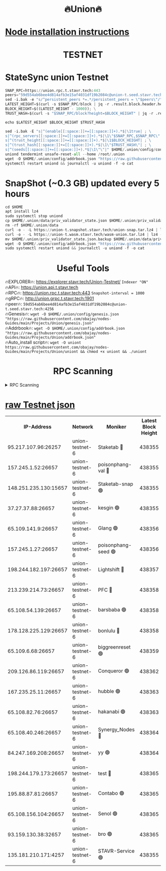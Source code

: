<h1 align="center"> 🔥Union🔥</h1>

[Node installation instructions](https://github.com/obajay/nodes-Guides/tree/main/Projects/Union)
=

<h1 align="center"> TESTNET</h1>

# StateSync union Testnet
```python
SNAP_RPC=https://union.rpc.t.stavr.tech:443
peers="59d554ab6bee4d814afb3e15af4031df19b2084c@union-t.seed.stavr.tech:4256"
sed -i.bak -e "s/^persistent_peers *=.*/persistent_peers = \"$peers\"/" $HOME/.union/config/config.toml
LATEST_HEIGHT=$(curl -s $SNAP_RPC/block | jq -r .result.block.header.height); \
BLOCK_HEIGHT=$((LATEST_HEIGHT - 1000)); \
TRUST_HASH=$(curl -s "$SNAP_RPC/block?height=$BLOCK_HEIGHT" | jq -r .result.block_id.hash)

echo $LATEST_HEIGHT $BLOCK_HEIGHT $TRUST_HASH

sed -i.bak -E "s|^(enable[[:space:]]+=[[:space:]]+).*$|\1true| ; \
s|^(rpc_servers[[:space:]]+=[[:space:]]+).*$|\1\"$SNAP_RPC,$SNAP_RPC\"| ; \
s|^(trust_height[[:space:]]+=[[:space:]]+).*$|\1$BLOCK_HEIGHT| ; \
s|^(trust_hash[[:space:]]+=[[:space:]]+).*$|\1\"$TRUST_HASH\"| ; \
s|^(seeds[[:space:]]+=[[:space:]]+).*$|\1\"\"|" $HOME/.union/config/config.toml
uniond tendermint unsafe-reset-all --home /root/.union
wget -O $HOME/.union/config/addrbook.json "https://raw.githubusercontent.com/obajay/nodes-Guides/main/Projects/Union/addrbook.json"
systemctl restart uniond && journalctl -u uniond -f -o cat
```
# SnapShot (~0.3 GB) updated every 5 hours
```python
cd $HOME
apt install lz4
sudo systemctl stop uniond
cp $HOME/.union/data/priv_validator_state.json $HOME/.union/priv_validator_state.json.backup
rm -rf $HOME/.union/data
curl -o - -L https://union-t.snapshot.stavr.tech/union-snap.tar.lz4 | lz4 -c -d - | tar -x -C $HOME/.union --strip-components 2
curl -o - -L https://union-t.wasm.stavr.tech/wasm-union.tar.lz4 | lz4 -c -d - | tar -x -C $HOME/.union --strip-components 2
mv $HOME/.union/priv_validator_state.json.backup $HOME/.union/data/priv_validator_state.json
wget -O $HOME/.union/config/addrbook.json "https://raw.githubusercontent.com/obajay/nodes-Guides/main/Projects/Union/addrbook.json"
sudo systemctl restart uniond && journalctl -u uniond -f -o cat
```
 <h1 align="center"> Useful Tools</h1>
 
🔥EXPLORER🔥: https://explorer.stavr.tech/Union-Testnet/        `Indexer "ON"` \
🔥API🔥:      https://union.api.t.stavr.tech \
🔥RPC🔥:      https://union.rpc.t.stavr.tech:443              `Snapshot-interval = 1000` \
🔥gRPC🔥:     http://union.grpc.t.stavr.tech:1901 \
🔥peer🔥:     `59d554ab6bee4d814afb3e15af4031df19b2084c@union-t.seed.stavr.tech:4256` \
🔥Genesis🔥:     `wget -O $HOME/.union/config/genesis.json "https://raw.githubusercontent.com/obajay/nodes-Guides/main/Projects/Union/genesis.json"` \
🔥Addrbook🔥: ```wget -O $HOME/.union/config/addrbook.json "https://raw.githubusercontent.com/obajay/nodes-Guides/main/Projects/Union/addrbook.json"``` \
🔥Auto_install script🔥:  `wget -O uniont https://raw.githubusercontent.com/obajay/nodes-Guides/main/Projects/Union/uniont && chmod +x uniont && ./uniont`

<h1 align="center"> RPC Scanning</h1>

<details>
<summary>RPC Scanning</summary>

<h2 align="center"> We scan nodes in real time every 4 hours. And we provide the final result of RPC endpoints.
We cannot influence the operation of these nodes in any way. </h2>


```python
If Voting Power is higher than 0 --> then the Node is a validator of the network and may be subject to attack and be a potential threat to the chain.
```
```python
We marked such validators with a red symbol
```

</details>

[raw Testnet json](https://rpc-check.uniont.stavr.tech/uniont/rpc-uniont-result.json)
=



<table><tr><th>IP-Address</th><th>Network</th><th>Moniker</th><th>Latest Block Height</th><th>Earliest Block Height</th><th>Catching Up</th><th>Tx Index</th><th>Voting Power</th><th>Scan Time</th></tr><tr><td>95.217.107.96:26257</td><td>union-testnet-6</td><td>Staketab 🔴</td><td>438355</td><td>1</td><td>False</td><td>on</td><td>1000002</td><td>2024-03-14T11:50:19.777610596UTC</td></tr><tr><td>157.245.1.52:26657</td><td>union-testnet-6</td><td>poisonphang-val 🔴</td><td>438355</td><td>1</td><td>False</td><td>on</td><td>1000000</td><td>2024-03-14T11:50:20.402494966UTC</td></tr><tr><td>148.251.235.130:15657</td><td>union-testnet-6</td><td>Staketab-snap 🟢</td><td>438355</td><td>1</td><td>False</td><td>on</td><td>0</td><td>2024-03-14T11:50:20.941537661UTC</td></tr><tr><td>37.27.37.88:26657</td><td>union-testnet-6</td><td>kesgin 🟢</td><td>438355</td><td>1</td><td>False</td><td>on</td><td>0</td><td>2024-03-14T11:50:21.262222513UTC</td></tr><tr><td>65.109.141.9:26657</td><td>union-testnet-6</td><td>Glang 🟢</td><td>438356</td><td>1</td><td>False</td><td>on</td><td>0</td><td>2024-03-14T11:50:25.655500374UTC</td></tr><tr><td>157.245.1.27:26657</td><td>union-testnet-6</td><td>poisonphang-seed 🟢</td><td>438356</td><td>1</td><td>False</td><td>on</td><td>0</td><td>2024-03-14T11:50:26.555419311UTC</td></tr><tr><td>198.244.182.197:26657</td><td>union-testnet-6</td><td>Lightshift 🔴</td><td>438357</td><td>1</td><td>False</td><td>on</td><td>1000000</td><td>2024-03-14T11:50:28.877934486UTC</td></tr><tr><td>213.239.214.73:26657</td><td>union-testnet-6</td><td>PFC 🔴</td><td>438358</td><td>1</td><td>False</td><td>on</td><td>1000001</td><td>2024-03-14T11:50:37.763171452UTC</td></tr><tr><td>65.108.54.139:26657</td><td>union-testnet-6</td><td>barsbaba 🟢</td><td>438358</td><td>1</td><td>False</td><td>on</td><td>0</td><td>2024-03-14T11:50:38.085496916UTC</td></tr><tr><td>178.128.225.129:26657</td><td>union-testnet-6</td><td>bonlulu 🔴</td><td>438358</td><td>1</td><td>False</td><td>on</td><td>1000000</td><td>2024-03-14T11:50:38.733042520UTC</td></tr><tr><td>65.109.6.68:26657</td><td>union-testnet-6</td><td>biggreenreset 🟢</td><td>438359</td><td>1</td><td>False</td><td>on</td><td>0</td><td>2024-03-14T11:50:41.111208583UTC</td></tr><tr><td>209.126.86.119:26657</td><td>union-testnet-6</td><td>Conqueror 🟢</td><td>438362</td><td>1</td><td>False</td><td>on</td><td>0</td><td>2024-03-14T11:51:02.555714676UTC</td></tr><tr><td>167.235.25.11:26657</td><td>union-testnet-6</td><td>hubble 🟢</td><td>438363</td><td>1</td><td>False</td><td>on</td><td>0</td><td>2024-03-14T11:51:08.862296125UTC</td></tr><tr><td>65.108.82.76:26657</td><td>union-testnet-6</td><td>hakanabi 🟢</td><td>438363</td><td>1</td><td>False</td><td>on</td><td>0</td><td>2024-03-14T11:51:09.208621157UTC</td></tr><tr><td>65.108.40.246:26657</td><td>union-testnet-6</td><td>Synergy_Nodes 🔴</td><td>438364</td><td>1</td><td>False</td><td>on</td><td>1000001</td><td>2024-03-14T11:51:13.596840467UTC</td></tr><tr><td>84.247.169.208:26657</td><td>union-testnet-6</td><td>yy 🟢</td><td>438364</td><td>1</td><td>False</td><td>on</td><td>0</td><td>2024-03-14T11:51:13.858727090UTC</td></tr><tr><td>198.244.179.173:26657</td><td>union-testnet-6</td><td>test 🔴</td><td>438365</td><td>1</td><td>False</td><td>on</td><td>1000001</td><td>2024-03-14T11:51:16.165077245UTC</td></tr><tr><td>195.88.87.81:26657</td><td>union-testnet-6</td><td>Contabo 🟢</td><td>438365</td><td>1</td><td>False</td><td>on</td><td>0</td><td>2024-03-14T11:51:16.466693704UTC</td></tr><tr><td>65.108.156.104:26657</td><td>union-testnet-6</td><td>Senol 🟢</td><td>438365</td><td>1</td><td>False</td><td>on</td><td>0</td><td>2024-03-14T11:51:16.787365756UTC</td></tr><tr><td>93.159.130.38:32657</td><td>union-testnet-6</td><td>bro 🟢</td><td>438365</td><td>1</td><td>False</td><td>on</td><td>0</td><td>2024-03-14T11:51:17.108641377UTC</td></tr><tr><td>135.181.210.171:4257</td><td>union-testnet-6</td><td>STAVR-Service 🟢</td><td>438355</td><td>436001</td><td>False</td><td>on</td><td>0</td><td>2024-03-14T11:50:20.712045289UTC</td></tr></table>

